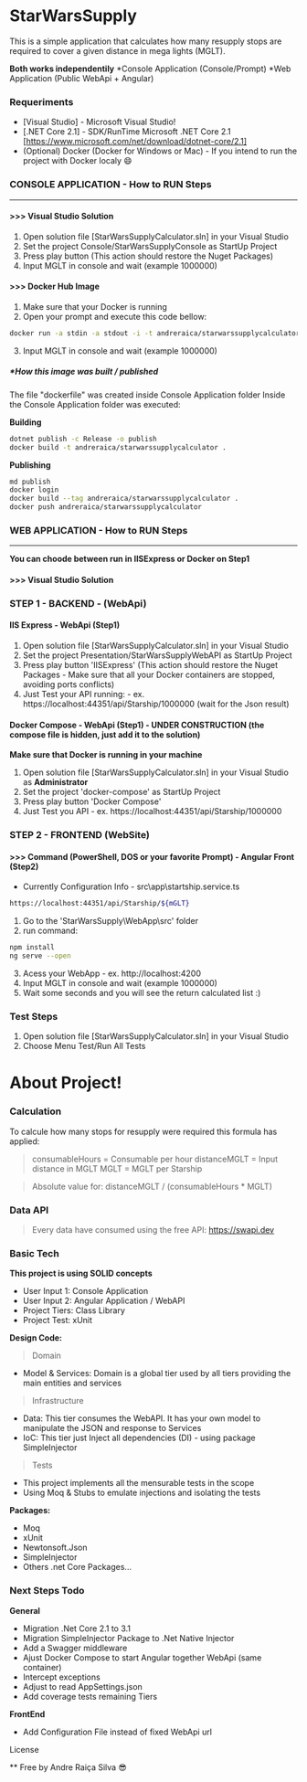 ﻿# StarWarsSupply

This is a simple application that calculates how many resupply stops are required to cover a given distance in mega lights (MGLT).

**Both works independentily**
*Console Application (Console/Prompt)
*Web Application (Public WebApi + Angular)

### Requeriments

* [Visual Studio] - Microsoft Visual Studio!
* [.NET Core 2.1] - SDK/RunTime Microsoft .NET Core 2.1 [https://www.microsoft.com/net/download/dotnet-core/2.1]
* (Optional) Docker (Docker for Windows or Mac) - If you intend to run the project with Docker localy :smile:
    
### CONSOLE APPLICATION - How to RUN Steps
****
#### >>> Visual Studio Solution
1) Open solution file [StarWarsSupplyCalculator.sln] in your Visual Studio
2) Set the project Console/StarWarsSupplyConsole as StartUp Project
3) Press play button (This action should restore the Nuget Packages)
4) Input MGLT in console and wait (example 1000000)

#### >>> Docker Hub Image
1) Make sure that your Docker is running
2) Open your prompt and execute this code bellow:
```sh
docker run -a stdin -a stdout -i -t andreraica/starwarssupplycalculator
```
3) Input MGLT in console and wait (example 1000000)

##### *How this image was built / published
The file "dockerfile" was created inside Console Application folder
Inside the Console Application folder was executed:

**Building**
```sh
dotnet publish -c Release -o publish
docker build -t andreraica/starwarssupplycalculator .
````
**Publishing**
```sh
md publish
docker login
docker build --tag andreraica/starwarssupplycalculator .
docker push andreraica/starwarssupplycalculator
````

### WEB APPLICATION - How to RUN Steps
****
**You can choode between run in IISExpress or Docker on Step1**
#### >>> Visual Studio Solution 

### STEP 1 - BACKEND - (WebApi)
#### IIS Express - WebApi (Step1)
1) Open solution file [StarWarsSupplyCalculator.sln] in your Visual Studio
2) Set the project Presentation/StarWarsSupplyWebAPI as StartUp Project
3) Press play button 'IISExpress' (This action should restore the Nuget Packages - Make sure that all your Docker containers are stopped, avoiding ports conflicts)
4) Just Test your API running: - ex. https://localhost:44351/api/Starship/1000000 (wait for the Json result)

#### Docker Compose - WebApi (Step1) - UNDER CONSTRUCTION (the compose file is hidden, just add it to the solution)
**Make sure that Docker is running in your machine**
1) Open solution file [StarWarsSupplyCalculator.sln] in your Visual Studio as **Administrator**
2) Set the project 'docker-compose' as StartUp Project
3) Press play button 'Docker Compose'
4) Just Test you API - ex. https://localhost:44351/api/Starship/1000000


### STEP 2 - FRONTEND (WebSite)
#### >>> Command (PowerShell, DOS or your favorite Prompt) - Angular Front (Step2)
* Currently Configuration Info - src\app\startship.service.ts
```sh
https://localhost:44351/api/Starship/${mGLT}
```


1) Go to the 'StarWarsSupply\WebApp\src' folder
2) run command:
```sh
npm install
ng serve --open
````
3) Acess your WebApp - ex. http://localhost:4200
3) Input MGLT in console and wait (example 1000000)
4) Wait some seconds and you will see the return calculated list :)


### Test Steps

1) Open solution file [StarWarsSupplyCalculator.sln] in your Visual Studio
2) Choose Menu Test/Run All Tests

# About Project!
### Calculation

To calcule how many stops for resupply were required this formula has applied: 

> consumableHours = Consumable per hour
> distanceMGLT = Input distance in MGLT
> MGLT = MGLT per Starship

> Absolute value for: distanceMGLT / (consumableHours * MGLT)

### Data API

> Every data have consumed using the free API: https://swapi.dev

### Basic Tech

**This project is using SOLID concepts**

* User Input 1: Console Application
* User Input 2: Angular Application / WebAPI
* Project Tiers: Class Library
* Project Test: xUnit

**Design Code:**
>Domain 
* Model & Services: Domain is a global tier used by all tiers providing the main entities and services

>Infrastructure
* Data: This tier consumes the WebAPI. It has your own model to manipulate the JSON and response to Services 
* IoC: This tier just Inject all dependencies (DI) - using package SimpleInjector

>Tests
* This project implements all the mensurable tests in the scope
* Using Moq & Stubs to emulate injections and isolating the tests

**Packages:**
* Moq
* xUnit
* Newtonsoft.Json
* SimpleInjector
* Others .net Core Packages...


### Next Steps Todo

**General**

 - Migration .Net Core 2.1 to  3.1
 - Migration SimpleInjector Package to .Net Native Injector
 - Add a Swagger middleware 
 - Ajust Docker Compose to start Angular together WebApi (same container) 
 - Intercept exceptions 
 - Adjust to read AppSettings.json
 - Add coverage tests remaining Tiers

**FrontEnd**

 - Add Configuration File instead of fixed WebApi url
 
License

** Free by Andre Raiça Silva :sunglasses: